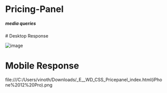 # Pricing-Panel 
<h5>media queries</h5> 
# Desktop Response  

![image](https://user-images.githubusercontent.com/82578473/220358154-96094087-d18f-4fcf-b009-d5f0912193f2.png)

# Mobile Response 

file:///C:/Users/vinoth/Downloads/_E__WD_CSS_Pricepanel_index.html(iPhone%2012%20Pro).png
